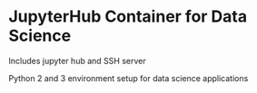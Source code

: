 # JupyterHub Container for Data Science

Includes jupyter hub and SSH server

Python 2 and 3 environment setup for data science applications
